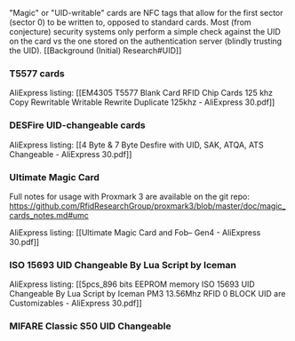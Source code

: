 "Magic" or "UID-writable" cards are NFC tags that allow for the first sector (sector 0) to be written to, opposed to standard cards. Most (from conjecture) security systems only perform a simple check against the UID on the card vs the one stored on the authentication server (blindly trusting the UID). [[Background (Initial) Research#UID]]

### T5577 cards
AliExpress listing: [[EM4305 T5577 Blank Card RFID Chip Cards 125 khz Copy Rewritable Writable Rewrite Duplicate 125khz - AliExpress 30.pdf]]
### DESFire UID-changeable cards
AliExpress listing: [[4 Byte & 7 Byte Desfire with UID, SAK, ATQA, ATS Changeable - AliExpress 30.pdf]]
### Ultimate Magic Card
Full notes for usage with Proxmark 3 are available on the git repo:
https://github.com/RfidResearchGroup/proxmark3/blob/master/doc/magic_cards_notes.md#umc

AliExpress listing: [[Ultimate Magic Card and Fob– Gen4 - AliExpress 30.pdf]]
### ISO 15693 UID Changeable By Lua Script by Iceman
AliExpress listing: [[5pcs_896 bits EEPROM memory ISO 15693 UID Changeable By Lua Script by Iceman PM3 13.56Mhz RFID 0 BLOCK UID are Customizables - AliExpress 30.pdf]]

### MIFARE Classic S50 UID Changeable